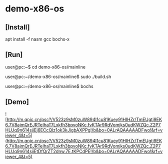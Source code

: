 # demo-x86-os

## [Install]
apt install -f nasm gcc bochs-x

## [Run]
user@pc:~$ cd demo-x86-os/mainline

user@pc:~/demo-x86-os/mainline$ sudo ./build.sh

user@pc:~/demo-x86-os/mainline$ bochs

## [Demo]

![http://m.qpic.cn/psc?/V523z9sM0zuW894I1cu81Kuey91HIHZr/TmEUgtj9EK6.7V8ajmQrEJRTeIhaT7Lxkfh3bpvoNKc.fvKTAr9RdVomjks0udKWZQc.Z2P7HLUq9n614sjiEj6ECcQlz1ok3kJigbAXPPg!/b&bo=0ALrAQAAAAADFwo!&rf=viewer_4&t=5](http://m.qpic.cn/psc?/V523z9sM0zuW894I1cu81Kuey91HIHZr/TmEUgtj9EK6.7V8ajmQrEJRTeIhaT7Lxkfh3bpvoNKc.fvKTAr9RdVomjks0udKWZQc.Z2P7HLUq9n614sjiEtDfQrZT2dnw.7E.tKPCdPE!/b&bo=0ALrAQAAAAADFwo!&rf=viewer_4&t=5)


